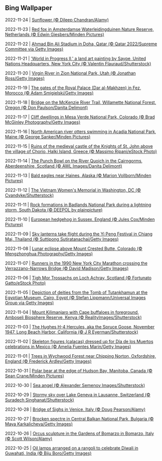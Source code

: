 ## Bing Wallpaper
2022-11-24 | [Sunflower (© Dileep Chandran/Alamy)](./wallpaper/2022-11-24.jpg) 

2022-11-23 | [Red fox in Amsterdamse Waterleidingduinen Nature Reserve, Netherlands (© Edwin Giesbers/Minden Pictures)](./wallpaper/2022-11-23.jpg) 

2022-11-22 | [Ahmad Bin Ali Stadium in Doha, Qatar (© Qatar 2022/Supreme Committee via Getty Images)](./wallpaper/2022-11-22.jpg) 

2022-11-21 | ['World in Progress II,' a land art painting by Saype, United Nations Headquarters, New York City (© Valentin Flauraud/Shutterstock)](./wallpaper/2022-11-21.jpg) 

2022-11-20 | [Virgin River in Zion National Park, Utah (© Jonathan Ross/Getty Images)](./wallpaper/2022-11-20.jpg) 

2022-11-19 | [The gates of the Royal Palace (Dar al-Makhzen) in Fez, Morocco (© Adam Smigielski/Getty Images)](./wallpaper/2022-11-19.jpg) 

2022-11-18 | [Bridge on the McKenzie River Trail, Willamette National Forest, Oregon (© Don Paulson/Danita Delimont)](./wallpaper/2022-11-18.jpg) 

2022-11-17 | [Cliff dwellings in Mesa Verde National Park, Colorado (© Brad McGinley Photography/Getty Images)](./wallpaper/2022-11-17.jpg) 

2022-11-16 | [North American river otters swimming in Acadia National Park, Maine (© George Sanker/Minden Pictures)](./wallpaper/2022-11-16.jpg) 

2022-11-15 | [Ruins of the medieval castle of the Knights of St. John above the village of Chorio, Halki Island, Greece (© Massimo Ripani/eStock Photo)](./wallpaper/2022-11-15.jpg) 

2022-11-14 | [The Punch Bowl on the River Quoich in the Cairngorms, Aberdeenshire, Scotland (© AWL Images/Danita Delimont)](./wallpaper/2022-11-14.jpg) 

2022-11-13 | [Bald eagles near Haines, Alaska (© Marion Vollborn/Minden Pictures)](./wallpaper/2022-11-13.jpg) 

2022-11-12 | [The Vietnam Women's Memorial in Washington, DC (© Cvandyke/Shutterstock)](./wallpaper/2022-11-12.jpg) 

2022-11-11 | [Rock formations in Badlands National Park during a lightning storm, South Dakota (© DEEPOL by plainpicture)](./wallpaper/2022-11-11.jpg) 

2022-11-10 | [European hedgehog in Sussex, England (© Jules Cox/Minden Pictures)](./wallpaper/2022-11-10.jpg) 

2022-11-09 | [Sky lanterns take flight during the Yi Peng Festival in Chiang Mai, Thailand (© Suttipong Sutiratanachai/Getty Images)](./wallpaper/2022-11-09.jpg) 

2022-11-08 | [Lunar eclipse above Mount Crested Butte, Colorado (© Mengzhonghua Photography/Getty Images)](./wallpaper/2022-11-08.jpg) 

2022-11-07 | [Runners in the 1990 New York City Marathon crossing the Verrazzano-Narrows Bridge (© David Madison/Getty Images)](./wallpaper/2022-11-07.jpg) 

2022-11-06 | [Tigh Mor Trossachs on Loch Achray, Scotland (© Fortunato Gatto/eStock Photo)](./wallpaper/2022-11-06.jpg) 

2022-11-05 | [Depiction of deities from the Tomb of Tutankhamun at the Egyptian Museum, Cairo, Egypt (© Stefan Lippmann/Universal Images Group via Getty Images)](./wallpaper/2022-11-05.jpg) 

2022-11-04 | [Mount Kilimanjaro with Cape buffaloes in foreground, Amboseli Biosphere Reserve, Kenya (© RealityImages/Shutterstock)](./wallpaper/2022-11-04.jpg) 

2022-11-03 | [The Hughes H-4 Hercules, aka the Spruce Goose, November 1947, Long Beach Harbor, California (© J R Eyerman/Shutterstock)](./wallpaper/2022-11-03.jpg) 

2022-11-02 | [Skeleton figures (calacas) dressed up for Día de los Muertos celebrations in Mexico (© Amelia Fuentes Marin/Getty Images)](./wallpaper/2022-11-02.jpg) 

2022-11-01 | [Trees in Wychwood Forest near Chipping Norton, Oxfordshire, England (© Frederick Ardley/Getty Images)](./wallpaper/2022-11-01.jpg) 

2022-10-31 | [Polar bear at the edge of Hudson Bay, Manitoba, Canada (© Sean Crane/Minden Pictures)](./wallpaper/2022-10-31.jpg) 

2022-10-30 | [Sea angel (© Alexander Semenov Images/Shutterstock)](./wallpaper/2022-10-30.jpg) 

2022-10-29 | [Stormy sky over Lake Geneva in Lausanne, Switzerland (© Suradech Singhanat/Shutterstock)](./wallpaper/2022-10-29.jpg) 

2022-10-28 | [Bridge of Sighs in Venice, Italy (© Doug Pearson/Alamy)](./wallpaper/2022-10-28.jpg) 

2022-10-27 | [Brocken spectre in Central Balkan National Park, Bulgaria (© Maya Karkalicheva/Getty Images)](./wallpaper/2022-10-27.jpg) 

2022-10-26 | [Orcus sculpture in the Gardens of Bomarzo in Bomarzo, Italy (© Scott Wilson/Alamy)](./wallpaper/2022-10-26.jpg) 

2022-10-25 | [Oil lamps arranged on a rangoli to celebrate Diwali in Guwahati, India (© Biju Boro/Getty Images)](./wallpaper/2022-10-25.jpg) 

